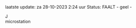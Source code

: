 laatste update: 
za 28-10-2023  2:24   uur 
Status: FAALT - geel - 
<div class="service R">J</div><div class="service Y">microstation</div>